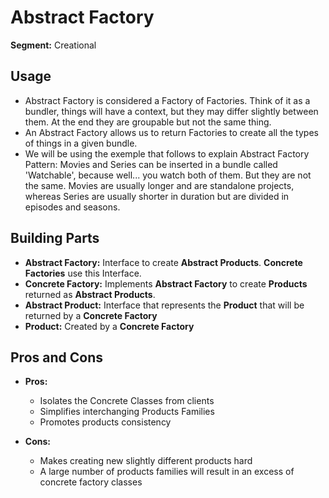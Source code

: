 # Abstract Factory
**Segment:** Creational

## Usage
- Abstract Factory is considered a Factory of Factories. Think of it as a bundler, things will have a context, but they may differ slightly between them. At the end they are groupable but not the same thing.
- An Abstract Factory allows us to return Factories to create all the types of things in a given bundle.
- We will be using the exemple that follows to explain Abstract Factory Pattern: Movies and Series can be inserted in a bundle called 'Watchable', because well... you watch both of them. But they are not the same. Movies are usually longer and are standalone projects, whereas Series are usually shorter in duration but are divided in episodes and seasons.

## Building Parts
- **Abstract Factory:** Interface to create **Abstract Products**. **Concrete Factories** use this Interface.
- **Concrete Factory:** Implements **Abstract Factory** to create **Products** returned as **Abstract Products**.
- **Abstract Product:** Interface that represents the **Product** that will be returned by a **Concrete Factory**
- **Product:** Created by a **Concrete Factory**

## Pros and Cons
- **Pros:**
    - Isolates the Concrete Classes from clients
    - Simplifies interchanging Products Families
    - Promotes products consistency

- **Cons:**
    - Makes creating new slightly different products hard
    - A large number of products families will result in an excess of concrete factory classes